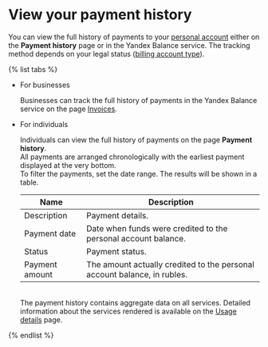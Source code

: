 # View your payment history

You can view the full history of payments to your [personal account](../concepts/personal-account.md#balance) either on the **Payment history** page or in the Yandex Balance service. The tracking method depends on your legal status ([billing account type](../concepts/billing-account.md#ba-types)).

{% list tabs %}

- For businesses
  
  Businesses can track the full history of payments in the Yandex Balance service on the page [Invoices](https://balance.yandex.com/invoices.xml).
  
- For individuals
  
  Individuals can view the full history of payments on the page **Payment history**.
  <br/>All payments are arranged chronologically with the earliest payment displayed at the very bottom.
  <br/>To filter the payments, set the date range. The results will be shown in a table.
  
  | Name | Description |
  | ----- | ----- |
  | Description | Payment details. |
  | Payment date | Date when funds were credited to the personal account balance. |
  | Status | Payment status. |
  | Payment amount | The amount actually credited to the  personal account balance, in rubles. |
  
  <br/>The payment history contains aggregate data on all services. Detailed information about the services rendered is available on the [Usage details](../operations/check-charges.md) page.
  
{% endlist %}

